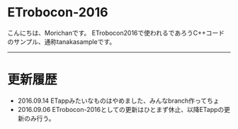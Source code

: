 # ETrobocon-2016

こんにちは、Morichanです。
ETrobocon2016で使われるであろうC++コードのサンプル、通称tanakasampleです。

***

# 更新履歴

* 2016.09.14 ETappみたいなものはやめました、みんなbranch作ってちょ
* 2016.09.06 ETrobocon-2016としての更新はひとまず休止、以降ETappの更新のみ行う。

